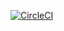 [![CircleCI](https://circleci.com/gh/tscript3r/pet-clinic.svg?style=svg)](https://circleci.com/gh/tscript3r/pet-clinic)